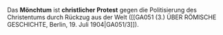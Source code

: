 
Das **Mönchtum** ist **christlicher Protest** gegen die Politisierung des Christentums durch Rückzug aus der Welt ([[GA051 (3.) ÜBER RÖMISCHE GESCHICHTE, Berlin, 19. Juli 1904|GA051/3]]).
